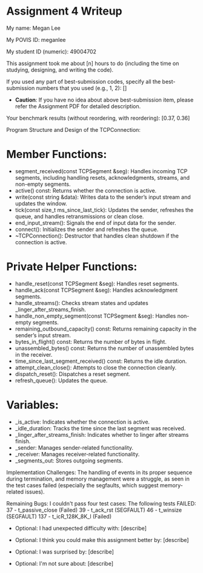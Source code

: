 Assignment 4 Writeup
=============

My name: Megan Lee

My POVIS ID: meganlee

My student ID (numeric): 49004702

This assignment took me about [n] hours to do (including the time on studying, designing, and writing the code).

If you used any part of best-submission codes, specify all the best-submission numbers that you used (e.g., 1, 2): []

- **Caution**: If you have no idea about above best-submission item, please refer the Assignment PDF for detailed description.

Your benchmark results (without reordering, with reordering): [0.37, 0.36]

Program Structure and Design of the TCPConnection:

# Member Functions: 
- segment_received(const TCPSegment &seg): Handles incoming TCP segments, including handling resets, acknowledgments, streams, and non-empty segments.
- active() const: Returns whether the connection is active.
- write(const string &data): Writes data to the sender’s input stream and updates the window.
- tick(const size_t ms_since_last_tick): Updates the sender, refreshes the queue, and handles retransmissions or clean close.
- end_input_stream(): Signals the end of input data for the sender.
- connect(): Initializes the sender and refreshes the queue.
- ~TCPConnection(): Destructor that handles clean shutdown if the connection is active.

# Private Helper Functions:
- handle_reset(const TCPSegment &seg): Handles reset segments.
- handle_ack(const TCPSegment &seg): Handles acknowledgment segments.
- handle_streams(): Checks stream states and updates _linger_after_streams_finish.
- handle_non_empty_segment(const TCPSegment &seg): Handles non-empty segments.
- remaining_outbound_capacity() const: Returns remaining capacity in the sender’s input stream.
- bytes_in_flight() const: Returns the number of bytes in flight.
- unassembled_bytes() const: Returns the number of unassembled bytes in the receiver.
- time_since_last_segment_received() const: Returns the idle duration.
- attempt_clean_close(): Attempts to close the connection cleanly.
- dispatch_reset(): Dispatches a reset segment.
- refresh_queue(): Updates the queue.

# Variables:
- _is_active: Indicates whether the connection is active.
- _idle_duration: Tracks the time since the last segment was received.
- _linger_after_streams_finish: Indicates whether to linger after streams finish.
- _sender: Manages sender-related functionality.
- _receiver: Manages receiver-related functionality.
- _segments_out: Stores outgoing segments.

Implementation Challenges:
The handling of events in its proper sequence during termination, and memory management were a struggle, as seen in the test cases failed (especially the segfaults, which suggest memory-related issues).

Remaining Bugs:
I couldn't pass four test cases:
The following tests FAILED:
         37 - t_passive_close (Failed)
         39 - t_ack_rst (SEGFAULT)
         46 - t_winsize (SEGFAULT)
        137 - t_icR_128K_8K_l (Failed)

- Optional: I had unexpected difficulty with: [describe]

- Optional: I think you could make this assignment better by: [describe]

- Optional: I was surprised by: [describe]

- Optional: I'm not sure about: [describe]
